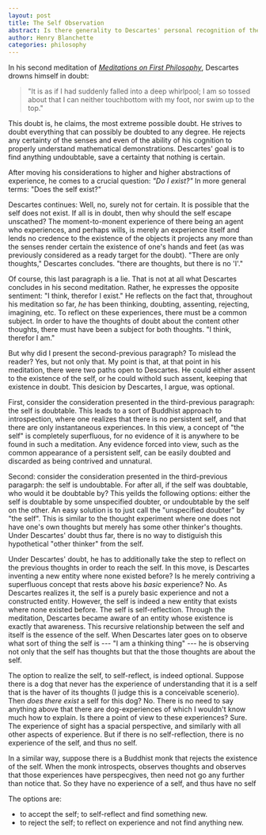 ```yaml
---
layout: post
title: The Self Observation
abstract: Is there generality to Descartes' personal recognition of the existing self?
author: Henry Blanchette
categories: philosophy
---
```


In his second meditation of _[Meditations on First Philosophy](https://www.goodreads.com/book/show/30658.Meditations_on_First_Philosophy)_, Descartes drowns himself in doubt:

> "It is as if I had suddenly falled into a deep whirlpool; I am so tossed about that I can neither touchbottom with my foot, nor swim up to the top."

This doubt is, he claims, the most extreme possible doubt. He strives to doubt everything that can possibly be doubted to any degree. He rejects any certainty of the senses and even of the ability of his cognition to properly understand mathematical demonstrations. Descartes' goal is to find anything undoubtable, save a certainty that nothing is certain.

After moving his considerations to higher and higher abstractions of experience, he comes to a crucial question: _"Do I exist?"_ In more general terms: "Does the self exist?"

Descartes continues: Well, no, surely not for certain. It is possible that the self does not exist. If all is in doubt, then why should the self escape unscathed? The moment-to-monent experience of there being an agent who experiences, and perhaps wills, is merely an experience itself and lends no credence to the existence of the objects it projects any more than the senses render certain the existence of one's hands and feet (as was previously considered as a ready target for the doubt). "There are only thoughts," Descartes concludes. "there are thoughts, but there is no 'I'."

Of course, this last paragraph is a lie. That is not at all what Descartes concludes in his second meditation. Rather, he expresses the opposite sentiment: "I think, therefor I exist." He reflects on the fact that, throughout his meditation so far, _he_ has been thinking, doubting, assenting, rejecting, imagining, etc. To reflect on these experiences, there must be a common subject. In order to have the thoughts of doubt about the content other thoughts, there must have been a subject for both thoughts. "I think, therefor I am."

But why did I present the second-previous paragraph? To mislead the reader? Yes, but not only that. My point is that, at that point in his meditation, there were two paths open to Descartes. He could either assent to the existence of the self, or he could withold such assent, keeping that existence in doubt. This desicion by Descartes, I argue, was optional.

First, consider the consideration presented in the third-previous paragraph: the self is doubtable. This leads to a sort of Buddhist approach to introspection, where one realizes that there is no persistent self, and that there are only instantaneous experiences. In this view, a concept of "the self" is completely superfluous, for no evidence of it is anywhere to be found in such a meditation. Any evidence forced into view, such as the common appearance of a persistent self, can be easily doubted and discarded as being contrived and unnatural.

Second: consider the consideration presented in the third-previous paragarph: the self is undoubtable. For after all, if the self was doubtable, who would it be doubtable by? This yeilds the following options: either the self is doubtable by some unspecified doubter, or undoubtable by the self on the other. An easy solution is to just call the "unspecified doubter" by "the self". This is similar to the thought experiment where one does not have one's own thoughts but merely has some other thinker's thoughts. Under Descartes' doubt thus far, there is no way to distiguish this hypothetical "other thinker" from the self.

Under Descartes' doubt, he has to additionally take the step to reflect on the previous thoughts in order to reach the self. In this move, is Descartes inventing a new entity where none existed before? Is he merely contriving a superfluous concept that rests above his _basic_ experience? No. As Descartes realizes it, the self is a purely basic experience and not a constructed entity. However, the self is indeed a new entity that exists where none existed before. The self is self-reflection. Through the meditation, Descartes became aware of an entity whose existence is exactly that awareness. This recursive relationship between the self and itself is the essence of the self. When Descartes later goes on to observe what sort of thing the self is --- "I am a thinking thing" --- he is observing not only that the self has thoughts but that the those thoughts are about the self.

The option to realize the self, to self-reflect, is indeed optional. Suppose there is a dog that never has the experience of understanding that it is a self that is the haver of its thoughts (I judge this is a conceivable scenerio). Then _does there exist_ a self for this dog? No. There is no need to say anything above that there are dog-experiences of which I wouldn't know much how to explain. Is there a point of view to these experiences? Sure. The experience of sight has a spacial perspective, and similarly with all other aspects of experience. But if there is no self-reflection, there is no experience of the self, and thus no self.

In a similar way, suppose there is a Buddhist monk that rejects the existence of the self.
When the monk introspects, observes thoughts and observes that those experiences have perspecgives, then need not go any further than notice that.
So they have no experience of a self, and thus have no self

The options are:
- to accept the self; to self-reflect and find something new.
- to reject the self; to reflect on experience and not find anything new.
